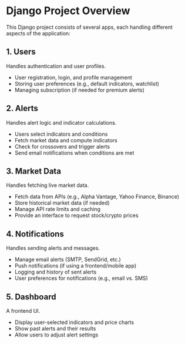 # Django Project Overview

This Django project consists of several apps, each handling different aspects of the application:

## 1. Users
Handles authentication and user profiles.

- User registration, login, and profile management
- Storing user preferences (e.g., default indicators, watchlist)
- Managing subscription (if needed for premium alerts)

## 2. Alerts
Handles alert logic and indicator calculations.

- Users select indicators and conditions
- Fetch market data and compute indicators
- Check for crossovers and trigger alerts
- Send email notifications when conditions are met

## 3. Market Data
Handles fetching live market data.

- Fetch data from APIs (e.g., Alpha Vantage, Yahoo Finance, Binance)
- Store historical market data (if needed)
- Manage API rate limits and caching
- Provide an interface to request stock/crypto prices

## 4. Notifications
Handles sending alerts and messages.

- Manage email alerts (SMTP, SendGrid, etc.)
- Push notifications (if using a frontend/mobile app)
- Logging and history of sent alerts
- User preferences for notifications (e.g., email vs. SMS)

## 5. Dashboard
A frontend UI.

- Display user-selected indicators and price charts
- Show past alerts and their results
- Allow users to adjust alert settings